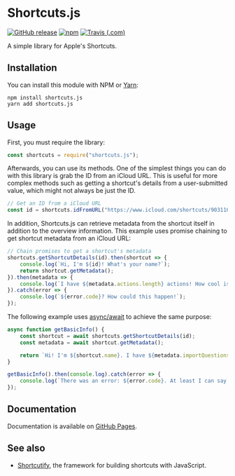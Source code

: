 # Shortcuts.js

[![GitHub release](https://img.shields.io/github/release/haykam821/Shortcuts.js.svg?style=popout&label=github)](https://github.com/haykam821/Shortcuts.js/releases/latest)
[![npm](https://img.shields.io/npm/v/shortcuts.js.svg?style=popout&colorB=red)](https://www.npmjs.com/package/shortcuts.js)
[![Travis (.com)](https://img.shields.io/travis/com/haykam821/Shortcuts.js.svg?style=popout)](https://travis-ci.com/haykam821/Shortcuts.js)

A simple library for Apple's Shortcuts.

## Installation

You can install this module with NPM or [Yarn](https://yarnpkg.com/):

```shell
npm install shortcuts.js
yarn add shortcuts.js
```

## Usage

First, you must require the library:

```js
const shortcuts = require("shortcuts.js");
```

Afterwards, you can use its methods. One of the simplest things you can do with this library is grab the ID from an iCloud URL. This is useful for more complex methods such as getting a shortcut's details from a user-submitted value, which might not always be just the ID.

```js
// Get an ID from a iCloud URL
const id = shortcuts.idFromURL("https://www.icloud.com/shortcuts/903110dea9a944f48fef9e94317fb686");
```

In addition, Shortcuts.js can retrieve metadata from the shortcut itself in addition to the overview information. This example uses promise chaining to get shortcut metadata from an iCloud URL:

```js
// Chain promises to get a shortcut's metadata
shortcuts.getShortcutDetails(id).then(shortcut => {
    console.log(`Hi, I'm ${id}! What's your name?`);
    return shortcut.getMetadata();
}).then(metadata => {
    console.log(`I have ${metadata.actions.length} actions! How cool is that?`);
}).catch(error => {
    console.log(`${error.code}? How could this happen!`);
});
```

The following example uses [async/await](https://javascript.info/async-await) to achieve the same purpose:

```js
async function getBasicInfo() {
    const shortcut = await shortcuts.getShortcutDetails(id);
    const metadata = await shortcut.getMetadata();

    return `Hi! I'm ${shortcut.name}. I have ${metadata.importQuestions.length} import questions, and I'm happy to be here. What's your name?`;
}

getBasicInfo().then(console.log).catch(error => {
    console.log(`There was an error: ${error.code}. At least I can say that I tried...`);
});
```

## Documentation

Documentation is available on [GitHub Pages](https://haykam821.github.io/Shortcuts.js/).

## See also

* [Shortcutify](https://github.com/haykam821/Shortcutify), the framework for building shortcuts with JavaScript.
